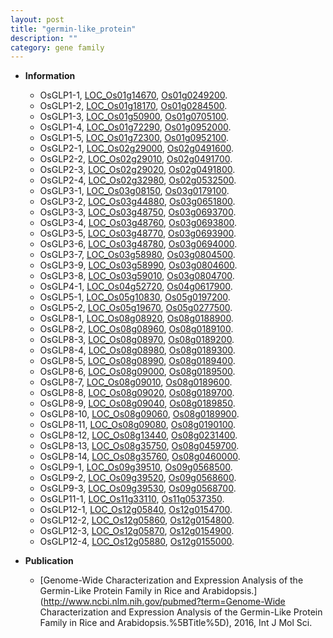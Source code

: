 ```yaml
---
layout: post
title: "germin-like_protein"
description: ""
category: gene family
---
```


* **Information**  
    + OsGLP1-1, [LOC_Os01g14670](http://rice.uga.edu/cgi-bin/ORF_infopage.cgi?orf=LOC_Os01g14670), [Os01g0249200](https://rapdb.dna.affrc.go.jp/locus/?name=Os01g0249200).
    + OsGLP1-2, [LOC_Os01g18170](http://rice.uga.edu/cgi-bin/ORF_infopage.cgi?orf=LOC_Os01g18170), [Os01g0284500](https://rapdb.dna.affrc.go.jp/locus/?name=Os01g0284500).
    + OsGLP1-3, [LOC_Os01g50900](http://rice.uga.edu/cgi-bin/ORF_infopage.cgi?orf=LOC_Os01g50900), [Os01g0705100](https://rapdb.dna.affrc.go.jp/locus/?name=Os01g0705100).
    + OsGLP1-4, [LOC_Os01g72290](http://rice.uga.edu/cgi-bin/ORF_infopage.cgi?orf=LOC_Os01g72290), [Os01g0952000](https://rapdb.dna.affrc.go.jp/locus/?name=Os01g0952000).
    + OsGLP1-5, [LOC_Os01g72300](http://rice.uga.edu/cgi-bin/ORF_infopage.cgi?orf=LOC_Os01g72300), [Os01g0952100](https://rapdb.dna.affrc.go.jp/locus/?name=Os01g0952100).
    + OsGLP2-1, [LOC_Os02g29000](http://rice.uga.edu/cgi-bin/ORF_infopage.cgi?orf=LOC_Os02g29000), [Os02g0491600](https://rapdb.dna.affrc.go.jp/locus/?name=Os02g0491600).
    + OsGLP2-2, [LOC_Os02g29010](http://rice.uga.edu/cgi-bin/ORF_infopage.cgi?orf=LOC_Os02g29010), [Os02g0491700](https://rapdb.dna.affrc.go.jp/locus/?name=Os02g0491700).
    + OsGLP2-3, [LOC_Os02g29020](http://rice.uga.edu/cgi-bin/ORF_infopage.cgi?orf=LOC_Os02g29020), [Os02g0491800](https://rapdb.dna.affrc.go.jp/locus/?name=Os02g0491800).
    + OsGLP2-4, [LOC_Os02g32980](http://rice.uga.edu/cgi-bin/ORF_infopage.cgi?orf=LOC_Os02g32980), [Os02g0532500](https://rapdb.dna.affrc.go.jp/locus/?name=Os02g0532500).
    + OsGLP3-1, [LOC_Os03g08150](http://rice.uga.edu/cgi-bin/ORF_infopage.cgi?orf=LOC_Os03g08150), [Os03g0179100](https://rapdb.dna.affrc.go.jp/locus/?name=Os03g0179100).
    + OsGLP3-2, [LOC_Os03g44880](http://rice.uga.edu/cgi-bin/ORF_infopage.cgi?orf=LOC_Os03g44880), [Os03g0651800](https://rapdb.dna.affrc.go.jp/locus/?name=Os03g0651800).
    + OsGLP3-3, [LOC_Os03g48750](http://rice.uga.edu/cgi-bin/ORF_infopage.cgi?orf=LOC_Os03g48750), [Os03g0693700](https://rapdb.dna.affrc.go.jp/locus/?name=Os03g0693700).
    + OsGLP3-4, [LOC_Os03g48760](http://rice.uga.edu/cgi-bin/ORF_infopage.cgi?orf=LOC_Os03g48760), [Os03g0693800](https://rapdb.dna.affrc.go.jp/locus/?name=Os03g0693800).
    + OsGLP3-5, [LOC_Os03g48770](http://rice.uga.edu/cgi-bin/ORF_infopage.cgi?orf=LOC_Os03g48770), [Os03g0693900](https://rapdb.dna.affrc.go.jp/locus/?name=Os03g0693900).
    + OsGLP3-6, [LOC_Os03g48780](http://rice.uga.edu/cgi-bin/ORF_infopage.cgi?orf=LOC_Os03g48780), [Os03g0694000](https://rapdb.dna.affrc.go.jp/locus/?name=Os03g0694000).
    + OsGLP3-7, [LOC_Os03g58980](http://rice.uga.edu/cgi-bin/ORF_infopage.cgi?orf=LOC_Os03g58980), [Os03g0804500](https://rapdb.dna.affrc.go.jp/locus/?name=Os03g0804500).
    + OsGLP3-9, [LOC_Os03g58990](http://rice.uga.edu/cgi-bin/ORF_infopage.cgi?orf=LOC_Os03g58990), [Os03g0804600](https://rapdb.dna.affrc.go.jp/locus/?name=Os03g0804600).
    + OsGLP3-8, [LOC_Os03g59010](http://rice.uga.edu/cgi-bin/ORF_infopage.cgi?orf=LOC_Os03g59010), [Os03g0804700](https://rapdb.dna.affrc.go.jp/locus/?name=Os03g0804700).
    + OsGLP4-1, [LOC_Os04g52720](http://rice.uga.edu/cgi-bin/ORF_infopage.cgi?orf=LOC_Os04g52720), [Os04g0617900](https://rapdb.dna.affrc.go.jp/locus/?name=Os04g0617900).
    + OsGLP5-1, [LOC_Os05g10830](http://rice.uga.edu/cgi-bin/ORF_infopage.cgi?orf=LOC_Os05g10830), [Os05g0197200](https://rapdb.dna.affrc.go.jp/locus/?name=Os05g0197200).
    + OsGLP5-2, [LOC_Os05g19670](http://rice.uga.edu/cgi-bin/ORF_infopage.cgi?orf=LOC_Os05g19670), [Os05g0277500](https://rapdb.dna.affrc.go.jp/locus/?name=Os05g0277500).
    + OsGLP8-1, [LOC_Os08g08920](http://rice.uga.edu/cgi-bin/ORF_infopage.cgi?orf=LOC_Os08g08920), [Os08g0188900](https://rapdb.dna.affrc.go.jp/locus/?name=Os08g0188900).
    + OsGLP8-2, [LOC_Os08g08960](http://rice.uga.edu/cgi-bin/ORF_infopage.cgi?orf=LOC_Os08g08960), [Os08g0189100](https://rapdb.dna.affrc.go.jp/locus/?name=Os08g0189100).
    + OsGLP8-3, [LOC_Os08g08970](http://rice.uga.edu/cgi-bin/ORF_infopage.cgi?orf=LOC_Os08g08970), [Os08g0189200](https://rapdb.dna.affrc.go.jp/locus/?name=Os08g0189200).
    + OsGLP8-4, [LOC_Os08g08980](http://rice.uga.edu/cgi-bin/ORF_infopage.cgi?orf=LOC_Os08g08980), [Os08g0189300](https://rapdb.dna.affrc.go.jp/locus/?name=Os08g0189300).
    + OsGLP8-5, [LOC_Os08g08990](http://rice.uga.edu/cgi-bin/ORF_infopage.cgi?orf=LOC_Os08g08990), [Os08g0189400](https://rapdb.dna.affrc.go.jp/locus/?name=Os08g0189400).
    + OsGLP8-6, [LOC_Os08g09000](http://rice.uga.edu/cgi-bin/ORF_infopage.cgi?orf=LOC_Os08g09000), [Os08g0189500](https://rapdb.dna.affrc.go.jp/locus/?name=Os08g0189500).
    + OsGLP8-7, [LOC_Os08g09010](http://rice.uga.edu/cgi-bin/ORF_infopage.cgi?orf=LOC_Os08g09010), [Os08g0189600](https://rapdb.dna.affrc.go.jp/locus/?name=Os08g0189600).
    + OsGLP8-8, [LOC_Os08g09020](http://rice.uga.edu/cgi-bin/ORF_infopage.cgi?orf=LOC_Os08g09020), [Os08g0189700](https://rapdb.dna.affrc.go.jp/locus/?name=Os08g0189700).
    + OsGLP8-9, [LOC_Os08g09040](http://rice.uga.edu/cgi-bin/ORF_infopage.cgi?orf=LOC_Os08g09040), [Os08g0189850](https://rapdb.dna.affrc.go.jp/locus/?name=Os08g0189850).
    + OsGLP8-10, [LOC_Os08g09060](http://rice.uga.edu/cgi-bin/ORF_infopage.cgi?orf=LOC_Os08g09060), [Os08g0189900](https://rapdb.dna.affrc.go.jp/locus/?name=Os08g0189900).
    + OsGLP8-11, [LOC_Os08g09080](http://rice.uga.edu/cgi-bin/ORF_infopage.cgi?orf=LOC_Os08g09080), [Os08g0190100](https://rapdb.dna.affrc.go.jp/locus/?name=Os08g0190100).
    + OsGLP8-12, [LOC_Os08g13440](http://rice.uga.edu/cgi-bin/ORF_infopage.cgi?orf=LOC_Os08g13440), [Os08g0231400](https://rapdb.dna.affrc.go.jp/locus/?name=Os08g0231400).
    + OsGLP8-13, [LOC_Os08g35750](http://rice.uga.edu/cgi-bin/ORF_infopage.cgi?orf=LOC_Os08g35750), [Os08g0459700](https://rapdb.dna.affrc.go.jp/locus/?name=Os08g0459700).
    + OsGLP8-14, [LOC_Os08g35760](http://rice.uga.edu/cgi-bin/ORF_infopage.cgi?orf=LOC_Os08g35760), [Os08g0460000](https://rapdb.dna.affrc.go.jp/locus/?name=Os08g0460000).
    + OsGLP9-1, [LOC_Os09g39510](http://rice.uga.edu/cgi-bin/ORF_infopage.cgi?orf=LOC_Os09g39510), [Os09g0568500](https://rapdb.dna.affrc.go.jp/locus/?name=Os09g0568500).
    + OsGLP9-2, [LOC_Os09g39520](http://rice.uga.edu/cgi-bin/ORF_infopage.cgi?orf=LOC_Os09g39520), [Os09g0568600](https://rapdb.dna.affrc.go.jp/locus/?name=Os09g0568600).
    + OsGLP9-3, [LOC_Os09g39530](http://rice.uga.edu/cgi-bin/ORF_infopage.cgi?orf=LOC_Os09g39530), [Os09g0568700](https://rapdb.dna.affrc.go.jp/locus/?name=Os09g0568700).
    + OsGLP11-1, [LOC_Os11g33110](http://rice.uga.edu/cgi-bin/ORF_infopage.cgi?orf=LOC_Os11g33110), [Os11g0537350](https://rapdb.dna.affrc.go.jp/locus/?name=Os11g0537350).
    + OsGLP12-1, [LOC_Os12g05840](http://rice.uga.edu/cgi-bin/ORF_infopage.cgi?orf=LOC_Os12g05840), [Os12g0154700](https://rapdb.dna.affrc.go.jp/locus/?name=Os12g0154700).
    + OsGLP12-2, [LOC_Os12g05860](http://rice.uga.edu/cgi-bin/ORF_infopage.cgi?orf=LOC_Os12g05860), [Os12g0154800](https://rapdb.dna.affrc.go.jp/locus/?name=Os12g0154800).
    + OsGLP12-3, [LOC_Os12g05870](http://rice.uga.edu/cgi-bin/ORF_infopage.cgi?orf=LOC_Os12g05870), [Os12g0154900](https://rapdb.dna.affrc.go.jp/locus/?name=Os12g0154900).
    + OsGLP12-4, [LOC_Os12g05880](http://rice.uga.edu/cgi-bin/ORF_infopage.cgi?orf=LOC_Os12g05880), [Os12g0155000](https://rapdb.dna.affrc.go.jp/locus/?name=Os12g0155000).

* **Publication**  
    + [Genome-Wide Characterization and Expression Analysis of the Germin-Like Protein Family in Rice and Arabidopsis.](http://www.ncbi.nlm.nih.gov/pubmed?term=Genome-Wide Characterization and Expression Analysis of the Germin-Like Protein Family in Rice and Arabidopsis.%5BTitle%5D), 2016, Int J Mol Sci.


